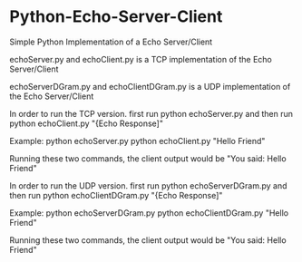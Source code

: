 # Python-Echo-Server-Client
Simple Python Implementation of a Echo Server/Client

echoServer.py and echoClient.py is a TCP implementation of the Echo Server/Client

echoServerDGram.py and echoClientDGram.py is a UDP implementation of the Echo Server/Client

In order to run the TCP version. first run python echoServer.py and then run python echoClient.py "{Echo Response]"

Example:
python echoServer.py
python echoClient.py "Hello Friend"

Running these two commands, the client output would be "You said: Hello Friend"

In order to run the UDP version. first run python echoServerDGram.py and then run python echoClientDGram.py "{Echo Response]"

Example:
python echoServerDGram.py
python echoClientDGram.py "Hello Friend"

Running these two commands, the client output would be "You said: Hello Friend"
